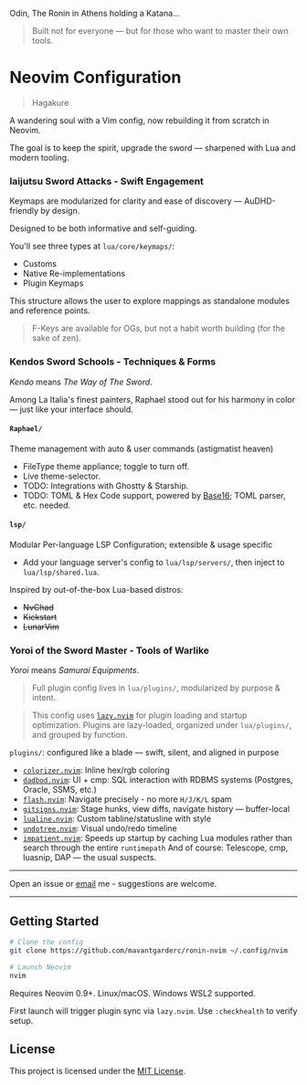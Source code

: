 Odin, The Ronin in Athens holding a Katana...

> Built not for everyone — but for those who want to master their own tools.

# Neovim Configuration

> Hagakure

A wandering soul with a Vim config, now rebuilding it from scratch in Neovim.

The goal is to keep the spirit, upgrade the sword — sharpened with Lua and modern tooling.

### Iaijutsu Sword Attacks - Swift Engagement
Keymaps are modularized for clarity and ease of discovery — AuDHD-friendly by design.

Designed to be both informative and self-guiding.

You'll see three types at `lua/core/keymaps/`:
- Customs
- Native Re-implementations
- Plugin Keymaps

This structure allows the user to explore mappings as standalone modules and reference points.

> F-Keys are available for OGs, but not a habit worth building (for the sake of zen).

### Kendos Sword Schools - Techniques & Forms
*Kendo* means *The Way of The Sword*.

Among La Italia's finest painters, Raphael stood out for his harmony in color — just like your interface should.

#### `Raphael/`
Theme management with auto & user commands (astigmatist heaven)
- FileType theme appliance; toggle to turn off.
- Live theme-selector.
- TODO: Integrations with Ghostty & Starship.
- TODO: TOML & Hex Code support, powered by [Base16](https://github.com/RRethy/base16-nvim); TOML parser, etc. needed.

#### `lsp/`
Modular Per-language LSP Configuration; extensible & usage specific
  - Add your language server's config to `lua/lsp/servers/`, then inject to `lua/lsp/shared.lua`.

Inspired by out-of-the-box Lua-based distros:
  - ~~NvChad~~
  - ~~Kickstart~~
  - ~~LunarVim~~

###  Yoroi of the Sword Master - Tools of Warlike
*Yoroi* means *Samurai Equipments*.

> Full plugin config lives in `lua/plugins/`, modularized by purpose & intent.

> This config uses [`lazy.nvim`](https://github.com/folke/lazy.nvim) for plugin loading and startup optimization.
Plugins are lazy-loaded, organized under `lua/plugins/`, and grouped by function.

`plugins/`: configured like a blade — swift, silent, and aligned in purpose
  - [`colorizer.nvim`](https://github.com/norcalli/nvim-colorizer.lua): Inline hex/rgb coloring
  - [`dadbod.nvim`](https://github.com/tpope/vim-dadbod): UI + cmp: SQL interaction with RDBMS systems (Postgres, Oracle, SSMS, etc.)
  - [`flash.nvim`](https://github.com/folke/flash.nvim): Navigate precisely - no more `H/J/K/L` spam
  - [`gitsigns.nvim`](https://github.com/lewis6991/gitsigns.nvim): Stage hunks, view diffs, navigate history — buffer-local
  - [`lualine.nvim`](https://github.com/nvim-lualine/lualine.nvim): Custom tabline/statusline with style
  - [`undotree.nvim`](https://github.com/mbbill/undotree): Visual undo/redo timeline
  - [`impatient.nvim`](https://github.com/lewis6991/impatient.nvim): Speeds up startup by caching Lua modules rather than search through the entire `runtimepath`
And of course: Telescope, cmp, luasnip, DAP — the usual suspects.

---

Open an issue or [email](mailto:manihabibinava@gmail.com) me - suggestions are welcome.

---

## Getting Started

```sh
# Clone the config
git clone https://github.com/mavantgarderc/ronin-nvim ~/.config/nvim

# Launch Neovim
nvim
```

Requires Neovim 0.9+. Linux/macOS. Windows WSL2 supported.

First launch will trigger plugin sync via `lazy.nvim`. Use `:checkhealth` to verify setup.

## License
This project is licensed under the [MIT License](./LICENSE).

